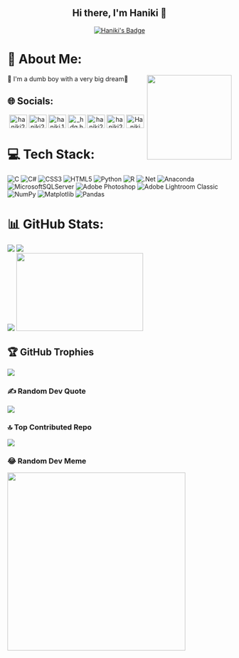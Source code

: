 <h2 align="center">  Hi there, I'm Haniki 👋</h2>
<p align="center">
    <a href="https://github.com/SunoBB/github-badges">
        <img title="Last commit Readme's" alt="Haniki's Badge" src="https://img.shields.io/github/last-commit/Haniki2k4/Haniki2k4?&style=for-the-badge&color=0786f5&logoColor=03060a&labelColor=0029b0"/>

</a>
</p>

# 💫 About Me:
  <img align="right" height="190" src="https://media.giphy.com/media/f6hnhHkks8bk4jwjh3/giphy.gif" />
  <p align="left"> 🔭 I'm a dumb boy with a very big dream🤝</p>

## 🌐 Socials:
<p align="center">
<a href="https://twitter.com/haniki2k4" target="blank"><img align="center" src="https://raw.githubusercontent.com/rahuldkjain/github-profile-readme-generator/master/src/images/icons/Social/twitter.svg" alt="haniki2k4" height="30" width="40" /></a>
<a href="https://linkedin.com/in/haniki2k4" target="blank"><img align="center" src="https://raw.githubusercontent.com/rahuldkjain/github-profile-readme-generator/master/src/images/icons/Social/linked-in-alt.svg" alt="haniki2k4" height="30" width="40" /></a>
<a href="https://fb.com/haniki.19.10" target="blank"><img align="center" src="https://raw.githubusercontent.com/rahuldkjain/github-profile-readme-generator/master/src/images/icons/Social/facebook.svg" alt="haniki.19.10" height="30" width="40" /></a>
<a href="https://instagram.com/_hdg.haniki_" target="blank"><img align="center" src="https://raw.githubusercontent.com/rahuldkjain/github-profile-readme-generator/master/src/images/icons/Social/instagram.svg" alt="_hdg.haniki_" height="30" width="40" /></a>
<a href="https://www.hackerrank.com/haniki2k4" target="blank"><img align="center" src="https://raw.githubusercontent.com/rahuldkjain/github-profile-readme-generator/master/src/images/icons/Social/hackerrank.svg" alt="haniki2k4" height="30" width="40" /></a>
<a href="https://www.leetcode.com/haniki2k4" target="blank"><img align="center" src="https://raw.githubusercontent.com/rahuldkjain/github-profile-readme-generator/master/src/images/icons/Social/leet-code.svg" alt="haniki2k4" height="30" width="40" /></a>
<a href="https://discord.gg/Haniki" target="blank"><img align="center" src="https://raw.githubusercontent.com/rahuldkjain/github-profile-readme-generator/master/src/images/icons/Social/discord.svg" alt="Haniki" height="30" width="40" /></a>
</p>

# 💻 Tech Stack:
![C](https://img.shields.io/badge/c-%2300599C.svg?style=flat&logo=c&logoColor=white) ![C#](https://img.shields.io/badge/c%23-%23239120.svg?style=flat&logo=csharp&logoColor=white) ![CSS3](https://img.shields.io/badge/css3-%231572B6.svg?style=flat&logo=css3&logoColor=white) ![HTML5](https://img.shields.io/badge/html5-%23E34F26.svg?style=flat&logo=html5&logoColor=white) ![Python](https://img.shields.io/badge/python-3670A0?style=flat&logo=python&logoColor=ffdd54) ![R](https://img.shields.io/badge/r-%23276DC3.svg?style=flat&logo=r&logoColor=white) ![.Net](https://img.shields.io/badge/.NET-5C2D91?style=flat&logo=.net&logoColor=white) ![Anaconda](https://img.shields.io/badge/Anaconda-%2344A833.svg?style=flat&logo=anaconda&logoColor=white) ![MicrosoftSQLServer](https://img.shields.io/badge/Microsoft%20SQL%20Server-CC2927?style=flat&logo=microsoft%20sql%20server&logoColor=white) ![Adobe Photoshop](https://img.shields.io/badge/adobe%20photoshop-%2331A8FF.svg?style=flat&logo=adobe%20photoshop&logoColor=white) ![Adobe Lightroom Classic](https://img.shields.io/badge/Adobe%20Lightroom%20Classic-31A8FF.svg?style=flat&logo=Adobe%20Lightroom%20Classic&logoColor=white) ![NumPy](https://img.shields.io/badge/numpy-%23013243.svg?style=flat&logo=numpy&logoColor=white) ![Matplotlib](https://img.shields.io/badge/Matplotlib-%23ffffff.svg?style=flat&logo=Matplotlib&logoColor=black) ![Pandas](https://img.shields.io/badge/pandas-%23150458.svg?style=flat&logo=pandas&logoColor=white)
# 📊 GitHub Stats:
![](https://github-readme-streak-stats.herokuapp.com/?user=haniki2k4&theme=nightowl&hide_border=false)
![](https://github-readme-stats.vercel.app/api?username=haniki2k4&theme=nightowl&hide_border=false&include_all_commits=true&count_private=false)</br>
![](https://github-readme-stats.vercel.app/api/top-langs/?username=haniki2k4&theme=nightowl&hide_border=false&include_all_commits=true&count_private=false&layout=compact)
<img height="175px" width="285px" src="https://leetcard.jacoblin.cool/haniki2k4?theme=dark&font=nord&ext=heatmap" />


## 🏆 GitHub Trophies
![](https://github-profile-trophy.vercel.app/?username=haniki2k4&theme=discord&no-frame=false&no-bg=true&margin-w=4)

### ✍️ Random Dev Quote
![](https://quotes-github-readme.vercel.app/api?type=horizontal&theme=radical)

### 🔝 Top Contributed Repo
![](https://github-contributor-stats.vercel.app/api?username=haniki2k4&limit=5&theme=tokyonight&combine_all_yearly_contributions=true)

### 😂 Random Dev Meme
<img src='https://randommeme-five.vercel.app/' style="height: 400px;"/>

<!-- Proudly created with GPRM ( https://gprm.itsvg.in ) -->
